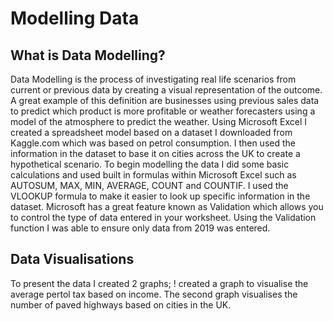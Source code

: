 # Modelling Data 
## What is Data Modelling?
Data Modelling is the process of investigating real life scenarios from current or previous data by creating a visual representation of the outcome. A great example of this definition are businesses using previous sales data to predict which product is more profitable or weather forecasters using a model of the atmosphere to predict the weather. Using Microsoft Excel I created a spreadsheet model based on a dataset I downloaded from Kaggle.com which was based on petrol consumption. I then used the information in the dataset to base it on cities across the UK to create a hypothetical scenario. To begin modelling the data I did some basic calculations and used built in formulas within Microsoft Excel such as AUTOSUM, MAX, MIN, AVERAGE, COUNT and COUNTIF. I used the VLOOKUP formula to make it easier to look up specific information in the dataset. Microsoft has a great feature known as Validation which allows you to control the type of data entered in your worksheet. Using the Validation function I was able to ensure only data from 2019 was entered.

## Data Visualisations
To present the data I created 2 graphs; ! created a graph to visualise the average pertol tax based on income. The second graph visualises the number of paved highways based on cities in the UK.
